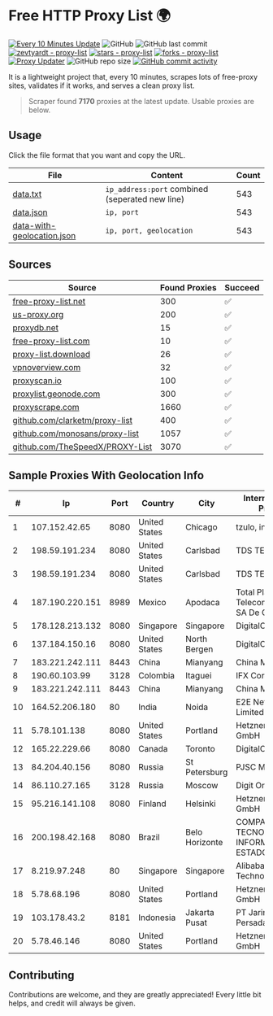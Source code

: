 
# Free HTTP Proxy List 🌍

[![Every 10 Minutes Update](https://github.com/mertguvencli/http-proxy-list/actions/workflows/main.yml/badge.svg?branch=main)](https://github.com/mertguvencli/http-proxy-list/actions/workflows/main.yml)
![GitHub](https://img.shields.io/github/license/mertguvencli/http-proxy-list)
![GitHub last commit](https://img.shields.io/github/last-commit/mertguvencli/http-proxy-list)
[![zevtyardt - proxy-list](https://img.shields.io/static/v1?label=zevtyardt&message=proxy-list&color=blue&logo=github)](https://github.com/zevtyardt/proxy-list "Go to GitHub repo")
[![stars - proxy-list](https://img.shields.io/github/stars/zevtyardt/proxy-list?style=social)](https://github.com/zevtyardt/proxy-list)
[![forks - proxy-list](https://img.shields.io/github/forks/zevtyardt/proxy-list?style=social)](https://github.com/zevtyardt/proxy-list)
[![Proxy Updater](https://github.com/zevtyardt/proxy-list/workflows/Proxy%20Updater/badge.svg)](https://github.com/zevtyardt/proxy-list/actions?query=workflow:"Proxy+Updater")
![GitHub repo size](https://img.shields.io/github/repo-size/zevtyardt/proxy-list)
[![GitHub commit activity](https://img.shields.io/github/commit-activity/m/zevtyardt/proxy-list?logo=commits)](https://github.com/zevtyardt/proxy-list/commits/main)

It is a lightweight project that, every 10 minutes, scrapes lots of free-proxy sites, validates if it works, and serves a clean proxy list.

> Scraper found **7170** proxies at the latest update. Usable proxies are below.

## Usage

Click the file format that you want and copy the URL.

|File|Content|Count|
|----|-------|-----|
|[data.txt](https://raw.githubusercontent.com/mertguvencli/http-proxy-list/main/proxy-list/data.txt)|`ip_address:port` combined (seperated new line)|543|
|[data.json](https://raw.githubusercontent.com/mertguvencli/http-proxy-list/main/proxy-list/data.json)|`ip, port`|543|
|[data-with-geolocation.json](https://raw.githubusercontent.com/mertguvencli/http-proxy-list/main/proxy-list/data-with-geolocation.json)|`ip, port, geolocation`|543|

## Sources

|Source|Found Proxies|Succeed|
|------|-------------|-------|
|[free-proxy-list.net](https://free-proxy-list.net)|300|✅|
|[us-proxy.org](https://www.us-proxy.org)|200|✅|
|[proxydb.net](http://proxydb.net)|15|✅|
|[free-proxy-list.com](https://free-proxy-list.com/?page=&port=&type%5B%5D=http&type%5B%5D=https&up_time=0&search=Search)|10|✅|
|[proxy-list.download](https://www.proxy-list.download/HTTP)|26|✅|
|[vpnoverview.com](https://vpnoverview.com/privacy/anonymous-browsing/free-proxy-servers)|32|✅|
|[proxyscan.io](https://www.proxyscan.io)|100|✅|
|[proxylist.geonode.com](https://proxylist.geonode.com/api/proxy-list?limit=300&page=1&sort_by=lastChecked&sort_type=desc&protocols=http,https)|300|✅|
|[proxyscrape.com](https://api.proxyscrape.com/v2/?request=displayproxies&protocol=http&timeout=10000&country=all&ssl=all&anonymity=all)|1660|✅|
|[github.com/clarketm/proxy-list](https://raw.githubusercontent.com/clarketm/proxy-list/master/proxy-list-raw.txt)|400|✅|
|[github.com/monosans/proxy-list](https://raw.githubusercontent.com/monosans/proxy-list/main/proxies/http.txt)|1057|✅|
|[github.com/TheSpeedX/PROXY-List](https://raw.githubusercontent.com/TheSpeedX/PROXY-List/master/http.txt)|3070|✅|


## Sample Proxies With Geolocation Info

|#|Ip|Port|Country|City|Internet Service Provider|
|-|--|----|-------|----|-------------------------|
|1|107.152.42.65|8080|United States|Chicago|tzulo, inc.|
|2|198.59.191.234|8080|United States|Carlsbad|TDS TELECOM|
|3|198.59.191.234|8080|United States|Carlsbad|TDS TELECOM|
|4|187.190.220.151|8989|Mexico|Apodaca|Total Play Telecomunicaciones SA De CV|
|5|178.128.213.132|8080|Singapore|Singapore|DigitalOcean, LLC|
|6|137.184.150.16|8080|United States|North Bergen|DigitalOcean, LLC|
|7|183.221.242.111|8443|China|Mianyang|China Mobile|
|8|190.60.103.99|3128|Colombia|Itaguei|IFX Corporation|
|9|183.221.242.111|8443|China|Mianyang|China Mobile|
|10|164.52.206.180|80|India|Noida|E2E Networks Limited|
|11|5.78.101.138|8080|United States|Portland|Hetzner Online GmbH|
|12|165.22.229.66|8080|Canada|Toronto|DigitalOcean, LLC|
|13|84.204.40.156|8080|Russia|St Petersburg|PJSC MegaFon|
|14|86.110.27.165|3128|Russia|Moscow|Digit One LLC|
|15|95.216.141.108|8080|Finland|Helsinki|Hetzner Online GmbH|
|16|200.198.42.168|8080|Brazil|Belo Horizonte|COMPANHIA DE TECNOLOGIA DA INFORMAÔÔO ESTADO MG|
|17|8.219.97.248|80|Singapore|Singapore|Alibaba (US) Technology Co., Ltd.|
|18|5.78.68.196|8080|United States|Portland|Hetzner Online GmbH|
|19|103.178.43.2|8181|Indonesia|Jakarta Pusat|PT Jaring Solusi Persada|
|20|5.78.46.146|8080|United States|Portland|Hetzner Online GmbH|



## Contributing

Contributions are welcome, and they are greatly appreciated! Every
little bit helps, and credit will always be given.

